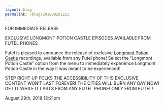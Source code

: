 ```yaml
---
layout: blog
permalink: /blog/201808291221
---
```


FOR IMMEDIATE RELEASE



EXCLUSIVE LONGMONT POTION CASTLE EPISODES AVAILABLE FROM FUTEL PHONES



Futel is pleased to announce the release of exclusive <a href="http://longmontpotioncastle.com/">Longmont Potion Castle</a> recordings, available from any Futel phone! Select the &ldquo;Longmont Potion Castle&rdquo; option from the menu to immediately experience Longmont Potion Castle in the way it was meant to be experienced!



STEP RIGHT UP FOLKS THE ACCESSIBILITY OF THIS EXCLUSIVE CONTENT WON&rsquo;T LAST FOREVER! THE CITIES WILL BURN ANY DAY NOW! GET IT WHILE IT LASTS FROM ANY FUTEL PHONE! ONLY FROM FUTEL!



<div id="footer">
<span id="timestamp"> August 29th, 2018 12:21pm </span>
</div>
